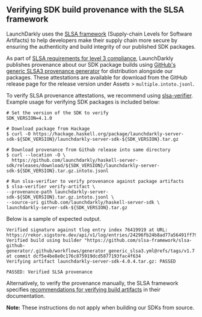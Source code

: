 ## Verifying SDK build provenance with the SLSA framework

LaunchDarkly uses the [SLSA framework](https://slsa.dev/spec/v1.0/about) (Supply-chain Levels for Software Artifacts) to help developers make their supply chain more secure by ensuring the authenticity and build integrity of our published SDK packages.

As part of [SLSA requirements for level 3 compliance](https://slsa.dev/spec/v1.0/requirements), LaunchDarkly publishes provenance about our SDK package builds using [GitHub's generic SLSA3 provenance generator](https://github.com/slsa-framework/slsa-github-generator/blob/main/internal/builders/generic/README.md#generation-of-slsa3-provenance-for-arbitrary-projects) for distribution alongside our packages. These attestations are available for download from the GitHub release page for the release version under Assets > `multiple.intoto.jsonl`.

To verify SLSA provenance attestations, we recommend using [slsa-verifier](https://github.com/slsa-framework/slsa-verifier). Example usage for verifying SDK packages is included below:

<!-- x-release-please-start-version -->
```
# Set the version of the SDK to verify
SDK_VERSION=4.1.0
```
<!-- x-release-please-end -->


```
# Download package from Hackage
$ curl -O https://hackage.haskell.org/package/launchdarkly-server-sdk-${SDK_VERSION}/launchdarkly-server-sdk-${SDK_VERSION}.tar.gz

# Download provenance from Github release into same directory
$ curl --location -O \
  https://github.com/launchdarkly/haskell-server-sdk/releases/download/${SDK_VERSION}/launchdarkly-server-sdk-${SDK_VERSION}.tar.gz.intoto.jsonl

# Run slsa-verifier to verify provenance against package artifacts
$ slsa-verifier verify-artifact \
--provenance-path launchdarkly-server-sdk-${SDK_VERSION}.tar.gz.intoto.jsonl \
--source-uri github.com/launchdarkly/haskell-server-sdk \
launchdarkly-server-sdk-${SDK_VERSION}.tar.gz
```

Below is a sample of expected output.
```
Verified signature against tlog entry index 76419919 at URL: https://rekor.sigstore.dev/api/v1/log/entries/24296fb24b8ad77a56491ff79d66537ddc16157d7ba7f31d59f0929cc6ce75ed98a0efed7fd3272a
Verified build using builder "https://github.com/slsa-framework/slsa-github-generator/.github/workflows/generator_generic_slsa3.yml@refs/tags/v1.7.0" at commit dcf5e4be8e0c176c875919dcd5877193fac4f634
Verifying artifact launchdarkly-server-sdk-4.0.4.tar.gz: PASSED

PASSED: Verified SLSA provenance
```

Alternatively, to verify the provenance manually, the SLSA framework specifies [recommendations for verifying build artifacts](https://slsa.dev/spec/v1.0/verifying-artifacts) in their documentation.

**Note:** These instructions do not apply when building our SDKs from source.

